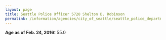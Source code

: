 ```yaml
---
layout: page
title: Seattle Police Officer 5720 Shelton D. Robinson
permalink: /information/agencies/city_of_seattle/seattle_police_department/copbook/5720/
---
```


**Age as of Feb. 24, 2016:** 55.0
